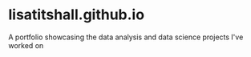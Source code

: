 # lisatitshall.github.io
A portfolio showcasing the data analysis and data science projects I've worked on

